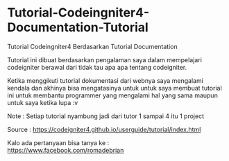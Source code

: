 # Tutorial-Codeingniter4-Documentation-Tutorial
Tutorial Codeingniter4 Berdasarkan Tutorial Documentation

Tutorial ini dibuat berdasarkan pengalaman saya dalam mempelajari codeigniter berawal dari tidak tau apa apa tentang codeigniter.

Ketika menggikuti tutorial dokumentasi dari webnya saya mengalami kendala dan akhinya bisa mengatasinya untuk untuk saya membuat tutorial ini untuk membantu programmer yang mengalami hal yang sama maupun untuk saya ketika lupa :v


Note : Setiap tutorial nyambung jadi dari tutor 1 sampai 4 itu 1 project


Source : https://codeigniter4.github.io/userguide/tutorial/index.html

Kalo ada pertanyaan bisa tanya ke : https://www.facebook.com/romadebrian